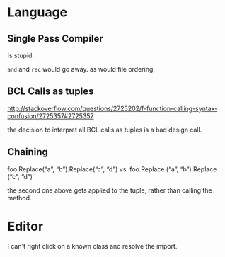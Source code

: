 ﻿
# Language
## Single Pass Compiler
Is stupid. 

`and` and `rec` would go away. as would file ordering.

## BCL Calls as tuples
http://stackoverflow.com/questions/2725202/f-function-calling-syntax-confusion/2725357#2725357

the decision to interpret all BCL calls as tuples is a bad design call.


## Chaining
foo.Replace(“a”, “b”).Replace(“c”, “d”)
vs.
foo.Replace (“a”, “b”).Replace (“c”, “d”)

the second one above gets applied to the tuple, rather than calling the method. 



# Editor
I can't right click on a known class and resolve the import.



